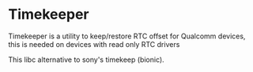 # Timekeeper

Timekeeper is a utility to keep/restore RTC offset for Qualcomm devices, this is needed on devices with read only RTC drivers

This libc alternative to sony's timekeep (bionic).

